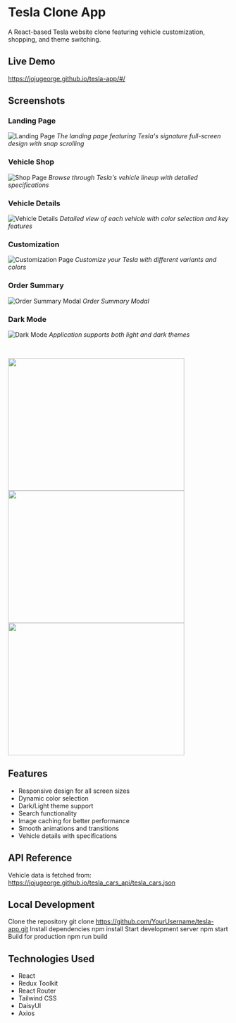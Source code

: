 # Tesla Clone App

A React-based Tesla website clone featuring vehicle customization, shopping, and theme switching.

## Live Demo

https://jojugeorge.github.io/tesla-app/#/

## Screenshots

### Landing Page

![Landing Page](ScreenShots/landing.png)
_The landing page featuring Tesla's signature full-screen design with snap scrolling_

### Vehicle Shop

![Shop Page](ScreenShots/shop.png)
_Browse through Tesla's vehicle lineup with detailed specifications_

### Vehicle Details

![Vehicle Details](ScreenShots/details.png)
_Detailed view of each vehicle with color selection and key features_

### Customization

![Customization Page](ScreenShots/customize.png)
_Customize your Tesla with different variants and colors_

### Order Summary

![Order Summary Modal](ScreenShots/orderSummary.png)
_Order Summary Modal_

### Dark Mode

![Dark Mode](ScreenShots/detailsDarkMode.png)
_Application supports both light and dark themes_

<br/>

<p>
<img src='ScreenShots/customizeDarkMode.png' height="300" width="400">
<img src='ScreenShots/orderSummaryDarkMode.png' h height="300" width="400">
<img src='ScreenShots/shop2.png' h height="300" width="400">
</p>

## Features

- Responsive design for all screen sizes
- Dynamic color selection
- Dark/Light theme support
- Search functionality
- Image caching for better performance
- Smooth animations and transitions
- Vehicle details with specifications

## API Reference

Vehicle data is fetched from:
https://jojugeorge.github.io/tesla_cars_api/tesla_cars.json

## Local Development

Clone the repository
git clone https://github.com/YourUsername/tesla-app.git
Install dependencies
npm install
Start development server
npm start
Build for production
npm run build

## Technologies Used

- React
- Redux Toolkit
- React Router
- Tailwind CSS
- DaisyUI
- Axios

